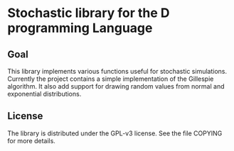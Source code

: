 # Stochastic library for the D programming Language

## Goal

This library implements various functions useful for stochastic simulations. Currently the project contains a simple implementation of the Gillespie algorithm. It also add  support for drawing random values from normal and exponential distributions. 

## License

The library is distributed under the GPL-v3 license. See the file COPYING for more details.
